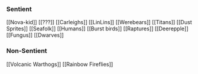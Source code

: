 ### Sentient
[[Nova-kid]]
[[???]]
[[Carleighs]]
[[LinLins]]
[[Werebears]]
[[Titans]]
[[Dust Sprites]]
[[Seafolk]]
[[Humans]]
[[Burst birds]]
[[Raptures]]
[[Deerepple]]
[[Fungus]]
[[Dwarves]]
### Non-Sentient
[[Volcanic Warthogs]]
[[Rainbow Fireflies]]